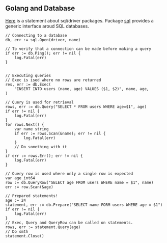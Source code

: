 ## Golang and Database
[Here](https://golang.org/src/database/sql/doc.txt) is a statement about sql/driver packages. Package [sql](https://golang.org/pkg/database/sql/) provides a generic interface aroud SQL databases. 

```
// Connecting to a database
db, err := sql.Open(driver, name)

// To verify that a connection can be made before making a query
if err := db.Ping(); err != nil {
    log.Fatal(err)
}


// Executing queries
// Exec is ised where no rows are returned
res, err := db.Exec(
    "INSERT INTO users (name, age) VALUES ($1, $2)", name, age,
)

// Query is used for retrieval
rows, err := db.Query("SELECT * FROM users WHERE age=$1", age)
if err != nil {
    log.Fatal(err)
}
for rows.Next() {
    var name string
    if err := rows.Scan(&name); err != nil {
        log.Fatal(err)
    }
    // Do something with it
}
if err := rows.Err(); err != nil {
    log.Fatal(err)
}

// Query row is used where only a single row is expected
var age int64
row := db.QueryRow("SELECT age FROM users WHERE name = $1", name)
err := row.Scan(&age)

// Prepared statements!
age := 24
statement, err := db.Prepare("SELECT name FORM users WHERE age = $1")
if err != nil {
    log.Fatal(err)
}
// Exec, Query and QueryRow can be called on statements.
rows, err := statement.Query(age)
// Do smth
statement.Close()
```

